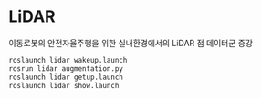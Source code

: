 # LiDAR
이동로봇의 안전자율주행을 위한 실내환경에서의 LiDAR 점 데이터군 증강

``` bash
roslaunch lidar wakeup.launch
rosrun lidar augmentation.py
roslaunch lidar getup.launch
roslaunch lidar show.launch
```
